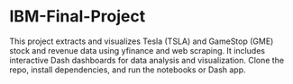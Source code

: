 # IBM-Final-Project
 This project extracts and visualizes Tesla (TSLA) and GameStop (GME) stock and revenue data using yfinance and web scraping. It includes interactive Dash dashboards for data analysis and visualization. Clone the repo, install dependencies, and run the notebooks or Dash app.
